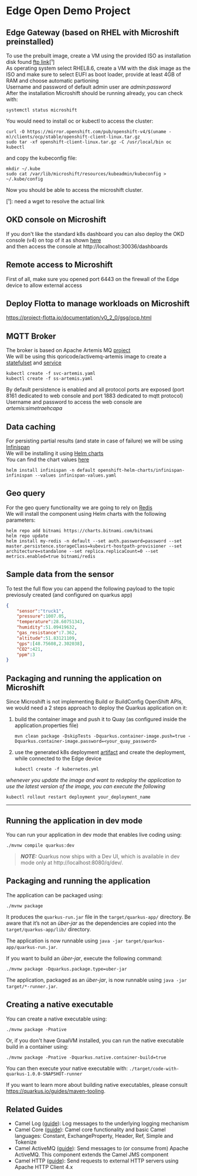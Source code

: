 # Edge Open Demo Project

## Edge Gateway (based on RHEL with Microshift preinstalled)
To use the prebuilt image, create a VM using the provided ISO as installation disk found [ftp link](https://bit.ly/3Bo6occ)[¹]  
As operating system select RHEL8.6, create a VM with the disk image as the ISO and make sure to select EUFI as boot loader, provide at least 4GB of RAM and choose automatic partioning  
Username and password of default admin user are *admin:password*  
After the installation Microshift should be running already, you can check with:
```
systemctl status microshift
```
You would need to install oc or kubectl to access the cluster:  
```
curl -O https://mirror.openshift.com/pub/openshift-v4/$(uname -m)/clients/ocp/stable/openshift-client-linux.tar.gz
sudo tar -xf openshift-client-linux.tar.gz -C /usr/local/bin oc kubectl
```
and copy the kubeconfig file:  
```
mkdir ~/.kube
sudo cat /var/lib/microshift/resources/kubeadmin/kubeconfig > ~/.kube/config
```
Now you should be able to access the microshift cluster.

[¹]: need a wget to resolve the actual link

## OKD console on Microshift
If you don't like the standard k8s dashboard you can also deploy the OKD console (v4) on top of it as shown [here](https://community.ibm.com/community/user/cloud/blogs/alexei-karve/2021/11/23/microshift-1)  
and then access the console at http://localhost:30036/dashboards  

## Remote access to Microshift
First of all, make sure you opened port 6443 on the firewall of the Edge device to allow external access  

## Deploy Flotta to manage workloads on Microshift
https://project-flotta.io/documentation/v0_2_0/gsg/ocp.html


## MQTT Broker
The broker is based on Apache Artemis MQ [project](https://activemq.apache.org/components/artemis/)  
We will be using this qoricode/activemq-artemis image to create a [statefulset](ss-artemis.yaml) and [service](svc-artemis.yaml)
```
kubectl create -f svc-artemis.yaml
kubectl create -f ss-artemis.yaml
```

By default persistence is enabled and all protocol ports are exposed (port 8161 dedicated to web console and port 1883 dedicated to mqtt protocol)  
Username and password to access the web console are _artemis:simetraehcapa_


## Data caching
For persisting partial results (and state in case of failure) we will be using [Infinispan](https://infinispan.org/get-started/)  
We will be installing it using [Helm charts](https://infinispan.org/docs/helm-chart/main/helm-chart.html#installing-chart-command-line_install)  
You can find the chart values [here](infinispan-values.yaml)  
```
helm install infinispan -n default openshift-helm-charts/infinispan-infinispan --values infinispan-values.yaml
```

## Geo query
For the geo query functionality we are going to rely on [Redis](https://redis.io/commands/geosearch/)  
We will install the component using Helm charts with the following parameters:  

```
helm repo add bitnami https://charts.bitnami.com/bitnami
helm repo update
helm install my-redis -n default --set auth.password=password --set master.persistence.storageClass=kubevirt-hostpath-provisioner --set architecture=standalone --set replica.replicaCount=0 --set metrics.enabled=true bitnami/redis
```

## Sample data from the sensor
To test the full flow you can append the following payload to the topic previosuly created (and configured on quarkus app)  
```json
{
    "sensor":"truck1",
    "pressure":1007.05,
    "temperature":28.60751343,
    "humidity":51.09419632,
    "gas_resistance":7.362,
    "altitude":51.83121109,
    "gps":[48.75608,2.302038],
    "CO2":421,
    "ppm":3
}
```

## Packaging and running the application on Microshift
Since Microshift is not implementing Build or BuildConfig OpenShift APIs, we would need a 2 steps approach to deploy the Quarkus application on it: 
1. build the container image and push it to Quay (as configured inside the application.properties file)
   ```
   mvn clean package -DskipTests -Dquarkus.container-image.push=true -Dquarkus.container-image.password=<your_quay_password>
   ```
2. use the generated k8s deployment [artifact](target/kubernetes/kubernetes.yml) and create the deployment, while connected to the Edge device  
   ```
   kubectl create -f kubernetes.yml
   ```
_whenever you update the image and want to redeploy the application to use the latest version of the image, you can execute the following_
```
kubectl rollout restart deployment your_deployment_name
```
----------------------------------------

## Running the application in dev mode

You can run your application in dev mode that enables live coding using:
```shell script
./mvnw compile quarkus:dev
```

> **_NOTE:_**  Quarkus now ships with a Dev UI, which is available in dev mode only at http://localhost:8080/q/dev/.

## Packaging and running the application

The application can be packaged using:
```shell script
./mvnw package
```
It produces the `quarkus-run.jar` file in the `target/quarkus-app/` directory.
Be aware that it’s not an _über-jar_ as the dependencies are copied into the `target/quarkus-app/lib/` directory.

The application is now runnable using `java -jar target/quarkus-app/quarkus-run.jar`.

If you want to build an _über-jar_, execute the following command:
```shell script
./mvnw package -Dquarkus.package.type=uber-jar
```

The application, packaged as an _über-jar_, is now runnable using `java -jar target/*-runner.jar`.

## Creating a native executable

You can create a native executable using: 
```shell script
./mvnw package -Pnative
```

Or, if you don't have GraalVM installed, you can run the native executable build in a container using: 
```shell script
./mvnw package -Pnative -Dquarkus.native.container-build=true
```

You can then execute your native executable with: `./target/code-with-quarkus-1.0.0-SNAPSHOT-runner`

If you want to learn more about building native executables, please consult https://quarkus.io/guides/maven-tooling.

## Related Guides

- Camel Log ([guide](https://camel.apache.org/camel-quarkus/latest/reference/extensions/log.html)): Log messages to the underlying logging mechanism
- Camel Core ([guide](https://camel.apache.org/camel-quarkus/latest/reference/extensions/core.html)): Camel core functionality and basic Camel languages: Constant, ExchangeProperty, Header, Ref, Simple and Tokenize
- Camel ActiveMQ ([guide](https://camel.apache.org/camel-quarkus/latest/reference/extensions/activemq.html)): Send messages to (or consume from) Apache ActiveMQ. This component extends the Camel JMS component
- Camel HTTP ([guide](https://camel.apache.org/camel-quarkus/latest/reference/extensions/http.html)): Send requests to external HTTP servers using Apache HTTP Client 4.x
